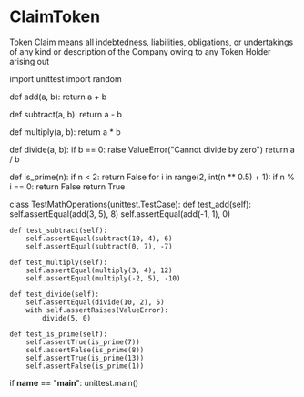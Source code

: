 # ClaimToken
Token Claim means all indebtedness, liabilities, obligations, or undertakings of any kind or description of the Company owing to any Token Holder arising out 


import unittest
import random

def add(a, b):
    return a + b

def subtract(a, b):
    return a - b

def multiply(a, b):
    return a * b

def divide(a, b):
    if b == 0:
        raise ValueError("Cannot divide by zero")
    return a / b

def is_prime(n):
    if n < 2:
        return False
    for i in range(2, int(n ** 0.5) + 1):
        if n % i == 0:
            return False
    return True

class TestMathOperations(unittest.TestCase):
    def test_add(self):
        self.assertEqual(add(3, 5), 8)
        self.assertEqual(add(-1, 1), 0)

    def test_subtract(self):
        self.assertEqual(subtract(10, 4), 6)
        self.assertEqual(subtract(0, 7), -7)

    def test_multiply(self):
        self.assertEqual(multiply(3, 4), 12)
        self.assertEqual(multiply(-2, 5), -10)

    def test_divide(self):
        self.assertEqual(divide(10, 2), 5)
        with self.assertRaises(ValueError):
            divide(5, 0)

    def test_is_prime(self):
        self.assertTrue(is_prime(7))
        self.assertFalse(is_prime(8))
        self.assertTrue(is_prime(13))
        self.assertFalse(is_prime(1))

if __name__ == "__main__":
    unittest.main()
